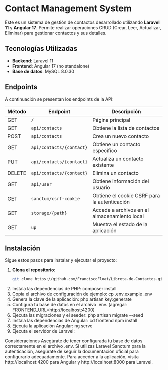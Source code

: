 # Contact Management System

Este es un sistema de gestión de contactos desarrollado utilizando **Laravel 11** y **Angular 17**. Permite realizar operaciones CRUD (Crear, Leer, Actualizar, Eliminar) para gestionar contactos y sus detalles.

## Tecnologías Utilizadas

- **Backend**: Laravel 11
- **Frontend**: Angular 17 (no standalone)
- **Base de datos**: MySQL 8.0.30

## Endpoints

A continuación se presentan los endpoints de la API:

| Método  | Endpoint                          | Descripción                         |
|---------|-----------------------------------|-------------------------------------|
| GET     | `/`                               | Página principal                    |
| GET     | `api/contacts`                   | Obtiene la lista de contactos       |
| POST    | `api/contacts`                   | Crea un nuevo contacto              |
| GET     | `api/contacts/{contact}`         | Obtiene un contacto específico      |
| PUT     | `api/contacts/{contact}`         | Actualiza un contacto existente     |
| DELETE  | `api/contacts/{contact}`         | Elimina un contacto                 |
| GET     | `api/user`                       | Obtiene información del usuario     |
| GET     | `sanctum/csrf-cookie`            | Obtiene el cookie CSRF para la autenticación |
| GET     | `storage/{path}`                 | Accede a archivos en el almacenamiento local |
| GET     | `up`                              | Muestra el estado de la aplicación  |

## Instalación

Sigue estos pasos para instalar y ejecutar el proyecto:

1. **Clona el repositorio**:
   ```bash
   git clone https://github.com/FranciscoFloat/Libreta-de-Contactos.git
2. Instala las dependencias de PHP:
  composer install
3. Copia el archivo de configuración de ejemplo:
  cp .env.example .env
4. Genera la clave de la aplicación:
  php artisan key:generate
5. Configura tu base de datos en el archivo .env. (agregar: FRONTEND_URL=http://localhost:4200)
6. Ejecuta las migraciones y el seeder:
  php artisan migrate --seed
7. Instala las dependencias de Angular:
  cd frontend
  npm install
8. Ejecuta la aplicación Angular:
  ng serve
9. Ejecuta el servidor de Laravel:
   
Consideraciones
Asegúrate de tener configurada tu base de datos correctamente en el archivo .env.
Si utilizas Laravel Sanctum para la autenticación, asegúrate de seguir la documentación oficial para configurarlo adecuadamente.
Para acceder a la aplicación, visita http://localhost:4200 para Angular y http://localhost:8000 para Laravel.
  




